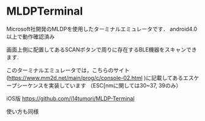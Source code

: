 # MLDPTerminal

Microsoft社開発のMLDPを使用したターミナルエミュレータです．
android4.0以上で動作確認済み

画面上側に配置してあるSCANボタンで周りに存在するBLE機器をスキャンできます.

このターミナルエミュレータでは，こちらのサイト(https://www.mm2d.net/main/prog/c/console-02.html )に記載してあるエスケープシーケンスを実装しています
（ESC[nmに関しては30~37, 39のみ）

iOS版
https://github.com/i14tumori/MLDP-Terminal

使い方も同様
